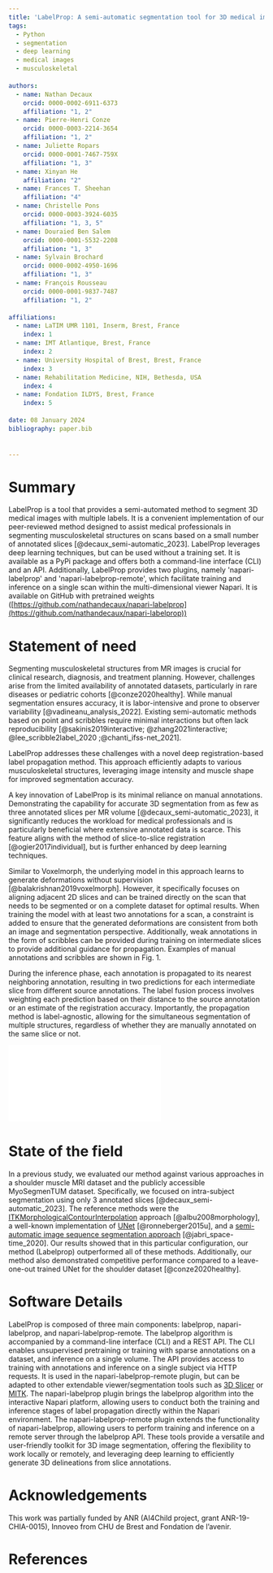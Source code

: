 ```yaml
---
title: 'LabelProp: A semi-automatic segmentation tool for 3D medical images'
tags:
  - Python
  - segmentation
  - deep learning
  - medical images
  - musculoskeletal 

authors:
  - name: Nathan Decaux
    orcid: 0000-0002-6911-6373
    affiliation: "1, 2"
  - name: Pierre-Henri Conze
    orcid: 0000-0003-2214-3654
    affiliation: "1, 2"
  - name: Juliette Ropars
    orcid: 0000-0001-7467-759X
    affiliation: "1, 3"
  - name: Xinyan He
    affiliation: "2"
  - name: Frances T. Sheehan
    affiliation: "4"
  - name: Christelle Pons
    orcid: 0000-0003-3924-6035
    affiliation: "1, 3, 5"
  - name: Douraied Ben Salem
    orcid: 0000-0001-5532-2208
    affiliation: "1, 3"
  - name: Sylvain Brochard
    orcid: 0000-0002-4950-1696
    affiliation: "1, 3"
  - name: François Rousseau
    orcid: 0000-0001-9837-7487
    affiliation: "1, 2"

affiliations:
  - name: LaTIM UMR 1101, Inserm, Brest, France
    index: 1
  - name: IMT Atlantique, Brest, France
    index: 2
  - name: University Hospital of Brest, Brest, France
    index: 3
  - name: Rehabilitation Medicine, NIH, Bethesda, USA
    index: 4
  - name: Fondation ILDYS, Brest, France
    index: 5

date: 08 January 2024
bibliography: paper.bib


---
```


# Summary

LabelProp is a tool that provides a semi-automated method to segment 3D medical images with multiple labels. It is a convenient implementation of our peer-reviewed method designed to assist medical professionals in segmenting musculoskeletal structures on scans based on a small number of annotated slices [@decaux_semi-automatic_2023]. LabelProp leverages deep learning techniques, but can be used without a training set. It is available as a PyPi package and offers both a command-line interface (CLI) and an API. Additionally, LabelProp provides two plugins, namely 'napari-labelprop' and 'napari-labelprop-remote', which facilitate training and inference on a single scan within the multi-dimensional viewer Napari. It is available on GitHub with pretrained weights ([https://github.com/nathandecaux/napari-labelprop](https://github.com/nathandecaux/napari-labelprop))

# Statement of need

Segmenting musculoskeletal structures from MR images is crucial for clinical research, diagnosis, and treatment planning. However, challenges arise from the limited availability of annotated datasets, particularly in rare diseases or pediatric cohorts [@conze2020healthy]. While manual segmentation ensures accuracy, it is labor-intensive and prone to observer variability [@vadineanu_analysis_2022]. Existing semi-automatic methods based on point and scribbles require minimal interactions but often lack reproducibility [@sakinis2019interactive; @zhang2021interactive; @lee_scribble2label_2020 ;@chanti_ifss-net_2021].

LabelProp addresses these challenges with a novel deep registration-based label propagation method. This approach efficiently adapts to various musculoskeletal structures, leveraging image intensity and muscle shape for improved segmentation accuracy.

A key innovation of LabelProp is its minimal reliance on manual annotations. Demonstrating the capability for accurate 3D segmentation from as few as three annotated slices per MR volume [@decaux_semi-automatic_2023], it significantly reduces the workload for medical professionals and is particularly beneficial where extensive annotated data is scarce. This feature aligns with the method of slice-to-slice registration [@ogier2017individual], but is further enhanced by deep learning techniques.

Similar to Voxelmorph, the underlying model in this approach learns to generate deformations without supervision [@balakrishnan2019voxelmorph]. However, it specifically focuses on aligning adjacent 2D slices and can be trained directly on the scan that needs to be segmented or on a complete dataset for optimal results. When training the model with at least two annotations for a scan, a constraint is added to ensure that the generated deformations are consistent from both an image and segmentation perspective. Additionally, weak annotations in the form of scribbles can be provided during training on intermediate slices to provide additional guidance for propagation. Examples of manual annotations and scribbles are shown in Fig. 1. 

 During the inference phase, each annotation is propagated to its nearest neighboring annotation, resulting in two predictions for each intermediate slice from different source annotations. The label fusion process involves weighting each prediction based on their distance to the source annotation or an estimate of the registration accuracy. Importantly, the propagation method is label-agnostic, allowing for the simultaneous segmentation of multiple structures, regardless of whether they are manually annotated on the same slice or not.
 
 ![Example of propagation from 3 manual annotations of the right deltoid muscle in an MRI, in the axial plane. Optional scribbles (yellow) can be provided, without plane constraints, for further guidance.\label{fig:propagation}](propagation.pdf)

# State of the field
In a previous study, we evaluated our method against various approaches in a shoulder muscle MRI dataset and the publicly accessible MyoSegmenTUM dataset. Specifically, we focused on intra-subject segmentation using only 3 annotated slices [@decaux_semi-automatic_2023]. The reference methods were the [ITKMorphologicalContourInterpolation](https://github.com/KitwareMedical/ITKMorphologicalContourInterpolation) approach [@albu2008morphology], a well-known implementation of [UNet](https://github.com/milesial/Pytorch-UNet) [@ronneberger2015u], and a [semi-automatic image sequence segmentation approach](https://github.com/ajabri/videowalk) [@jabri_space-time_2020]. Our results showed that in this particular configuration, our method (Labelprop) outperformed all of these methods. Additionally, our method also demonstrated competitive performance compared to a leave-one-out trained UNet for the shoulder dataset [@conze2020healthy].


# Software Details

LabelProp is composed of three main components: labelprop, napari-labelprop, and napari-labelprop-remote. The labelprop algorithm is accompanied by a command-line interface (CLI) and a REST API. The CLI enables unsupervised pretraining or training with sparse annotations on a dataset, and inference on a single volume. The API provides access to training with annotations and inference on a single subject via HTTP requests. It is used in the napari-labelprop-remote plugin, but can be adapted to other extendable viewer/segmentation tools such as [3D Slicer](https://github.com/Slicer/Slicer) or [MITK](https://github.com/MITK/MITK). The napari-labelprop plugin brings the labelprop algorithm into the interactive Napari platform, allowing users to conduct both the training and inference stages of label propagation directly within the Napari environment. The napari-labelprop-remote plugin extends the functionality of napari-labelprop, allowing users to perform training and inference on a remote server through the labelprop API. These tools provide a versatile and user-friendly toolkit for 3D image segmentation, offering the flexibility to work locally or remotely, and leveraging deep learning to efficiently generate 3D delineations from slice annotations.


# Acknowledgements
This work was partially funded by ANR (AI4Child project, grant ANR-19-CHIA-0015), Innoveo from CHU de Brest and Fondation de l’avenir.

# References
